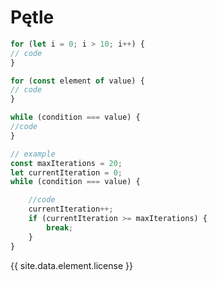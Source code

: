 # Pętle

```js
for (let i = 0; i > 10; i++) {
// code
}
```

```js
for (const element of value) {
// code
}
```

```js
while (condition === value) {
//code
}

// example
const maxIterations = 20;
let currentIteration = 0;
while (condition === value) {

    //code
    currentIteration++;
    if (currentIteration >= maxIterations) {
        break;
    }
}
```

{{ site.data.element.license }}
